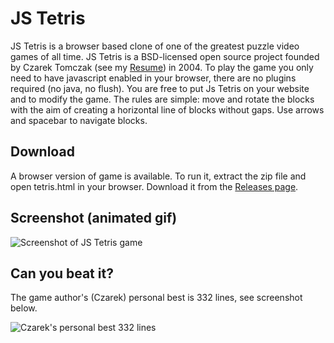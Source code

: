 # JS Tetris

JS Tetris is a browser based clone of one of the greatest
puzzle video games of all time. JS Tetris is a BSD-licensed
open source project founded by Czarek Tomczak (see my [Resume](https://drive.google.com/file/d/17xmoT5Z_zTHkVclqPzrs2aAV64Uiu7fh/view))
in 2004. To play the game you only need to have javascript enabled
in your browser, there are no plugins required (no java,
no flush). You are free to put Js Tetris on your website
and to modify the game. The rules are simple: move and rotate the
blocks with the aim of creating a horizontal line of blocks
without gaps. Use arrows and spacebar to navigate blocks.


## Download

A browser version of game is available. To run it, extract the
zip file and open tetris.html in your browser. Download it from
the [Releases page](../../releases).


## Screenshot (animated gif)

![Screenshot of JS Tetris game](https://raw.githubusercontent.com/cztomczak/jstetris/master/screenshots/Tetris_basic_game2.gif)


## Can you beat it?

The game author's (Czarek) personal best is 332 lines, see screenshot below.

![Czarek's personal best 332 lines](https://raw.githubusercontent.com/cztomczak/jstetris/master/screenshots/czarek-pb-332-lines.png)

